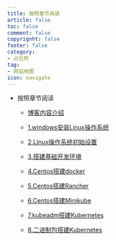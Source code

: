 ```yaml
---
title: 按照章节阅读
article: false
toc: false
comment: false
copyrignht: false
footer: false
category:
- 占位符 
tag:
- 网站地图
icon: navigate 
---
```


- 按照章节阅读

    - <a href="centos7-chapter-0.博客内容介绍.html">博客内容介绍</a>

    - <a href="centos7-chapter-1.windows安装Linux操作系统.html">1.windows安装Linux操作系统</a>

    - <a href="centos7-chapter-2.Linux操作系统初始设置.html">2.Linux操作系统初始设置</a>

    - <a href="centos7-chapter-3.搭建基础开发环境.html">3.搭建基础开发环境</a>

    - <a href="centos7-chapter-4.Centos搭建docker.html">4.Centos搭建docker</a>

    - <a href="centos7-chapter-5.Centos搭建Rancher.html">5.Centos搭建Rancher</a>

    - <a href="centos7-chapter-6.Centos搭建Minikube.html">6.Centos搭建Minikube</a>

    - <a href="centos7-chapter-7.kubeadm搭建Kubernetes.html">7.kubeadm搭建Kubernetes</a>

    - <a href="centos7-chapter-8.二进制包搭建Kubernetes.html">8.二进制包搭建Kubernetes</a>

